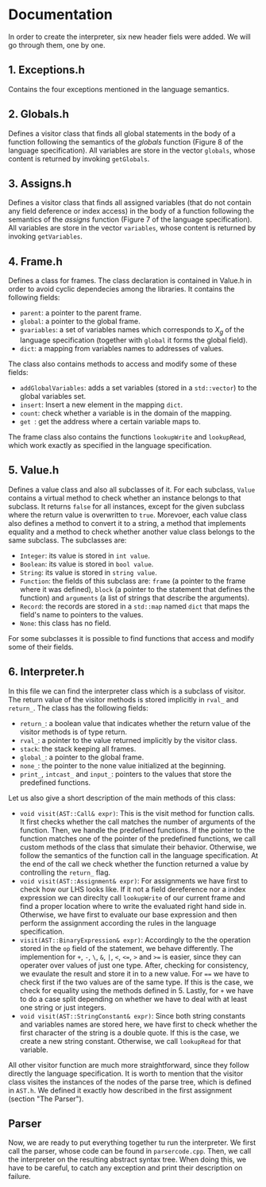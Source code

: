 # Documentation
 
 In order to create the interpreter, six new header fiels were added. We will go through them, one by one.

 ## 1. Exceptions.h

 Contains the four exceptions mentioned in the language semantics.

 ## 2. Globals.h

 Defines a visitor class that finds all global statements in the body of a function following the semantics of the _globals_ function (Figure 8 of the language specification). All variables are store in the vector `globals`, whose content is returned by invoking `getGlobals`. 

  ## 3. Assigns.h

 Defines a visitor class that finds all assigned variables (that do not contain any field deference or index access) in the body of a function following the semantics of the _assigns_ function (Figure 7 of the language specification). All variables are store in the vector `variables`, whose content is returned by invoking `getVariables`.

 ## 4. Frame.h

 Defines a class for frames. The class declaration is contained in Value.h in order to avoid cyclic dependecies among the libraries. It contains the following fields:

- `parent`: a pointer to the parent frame.  
- `global`: a pointer to the global frame.
- `gvariables`: a set of variables names which corresponds to $X_g$ of the language specification (together with `global` it forms the global field).
- `dict`: a mapping from variables names to addresses of values.

The class also contains methods to access and modify some of these fields:

- `addGlobalVariables`: adds a set variables (stored in a `std::vector`) to the global variables set.
- `insert`: Insert a new element in the mapping `dict`.
- `count`: check whether a variable is in the domain of the mapping.
- `get `: get the address where a certain variable maps to.

The frame class also contains the functions `lookupWrite` and `lookupRead`, which work exactly as specified in the language specification.

## 5. Value.h

Defines a value class and also all subclasses of it. For each subclass, `Value` contains a virtual method to check whether an instance belongs to that subclass. It returns `false` for all instances, except for the given subclass where the return value is overwritten to `true`. Morevoer, each value class also defines a method to convert it to a string, a method that implements equality and a method to check whether another value class belongs to the same subclass. The subclasses are:
- `Integer`: its value is stored in `int value`. 
- `Boolean`: its value is stored in `bool value`.
- `String`: its value is stored in `string value`.
- `Function`: the fields of this subclass are: `frame` (a pointer to the frame where it was defined), `block` (a pointer to the statement that defines the function) and `arguments` (a list of strings that describe the arguments).
- `Record`: the records are stored in a `std::map` named `dict` that maps the field's name to pointers to the values.
- `None`: this class has no field.

For some subclasses it is possible to find functions that access and modify some of their fields.

## 6. Interpreter.h

In this file we can find the interpreter class which is a subclass of visitor. The return value of the visitor methods is stored implicitly in `rval_` and `return_`. The class has the following fields:
- `return_`: a boolean value that indicates whether the return value of the visitor methods is of type return.
- `rval_`:  a pointer to the value returned implicitly by the visitor class.
- `stack`: the stack keeping all frames.
- `global_`: a pointer to the global frame.
- `none_`: the pointer to the none value initialized at the beginning.
- `print_`, `intcast_` and `input_`: pointers to the values that store the predefined functions.

Let us also give a short description of the main methods of this class:
- `void visit(AST::Call& expr)`: This is the visit method for function calls. It first checks whether the call matches the number of arguments of the function. Then, we handle the predefined functions. If the pointer to the function matches one of the pointer of the predefined functions, we call custom methods of the class that simulate their behavior. Otherwise, we follow the semantics of the function call in the language specification. At the end of the call we check whether the function returned a value by controlling the `return_` flag.
- `void visit(AST::Assignment& expr)`: For assignments we have first to check how our LHS looks like. If it not a field dereference nor a index expression we can direclty call `lookupWrite` of our current frame and find a proper location where to write the evaluated right hand side in. Otherwise, we have first to evaluate our base expression and then perform the assignment according the rules in the language specification.
- `visit(AST::BinaryExpression& expr)`: Accordingly to the the operation stored in the `op` field of the statement, we behave differently. The implemention for `+`, `-`, `\`, `&`, `|`, `<`, `<=`, `>` and `>=` is easier, since they can operater over values of just one type. After, checking for consistency, we evaulate the result and store it in to a new value. For `==` we have to check first if the two values are of the same type. If this is the case, we check for equality using the methods defined in 5. Lastly, for `+` we have to do a case split depending on whether we have to deal with at least one string or just integers.  
- `void visit(AST::StringConstant& expr)`: Since both string constants and variables names are stored here, we have first to check whether the first character of the string is a double quote. If this is the case, we create a new string constant. Otherwise, we call `lookupRead` for that variable.


All other visitor function are much more straightforward, since they follow directly the language specification. It is worth to mention that the visitor class visites the instances of the nodes of the parse tree, which is defined in `AST.h`. We defined it exactly how described in the first assignment (section "The Parser").

## Parser

Now, we are ready to put everything together tu run the interpreter. We first call the parser, whose code can be found in `parsercode.cpp`. Then, we call the interpreter on the resulting abstract syntax tree. When doing this, we have to be careful, to catch any exception and print their description on failure.


